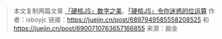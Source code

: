 > 本文复制两篇文章 [「硬核JS」数字之美](https://juejin.cn/post/6897949585558208525)、[「硬核JS」令你迷惑的位运算](https://juejin.cn/post/6900710763657166855)
> 作者：isboyjc
> 链接：https://juejin.cn/post/6897949585558208525 和 https://juejin.cn/post/6900710763657166855
> 来源：掘金

